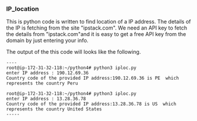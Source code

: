 ### IP_location
This is python code is written to find location of a IP address. The details of the IP is fetching from the site "ipstack.com". We need an API key to fetch the details from "ipstack.com"and it is easy to get a free API key from the domain by just entering your info.

The output of the this code will looks like the following.

`````
----
root@ip-172-31-32-118:~/python4# python3 iploc.py
enter IP address : 190.12.69.36
Country code of the provided IP address:190.12.69.36 is PE  which represents the country Peru

root@ip-172-31-32-118:~/python4# python3 iploc.py
enter IP address : 13.28.36.78
Country code of the provided IP address:13.28.36.78 is US  which represents the country United States
-----
`````



